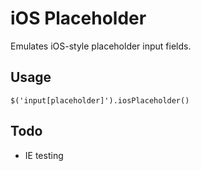 iOS Placeholder
===============

Emulates iOS-style placeholder input fields.

Usage
-----

    $('input[placeholder]').iosPlaceholder()

Todo
----

* IE testing